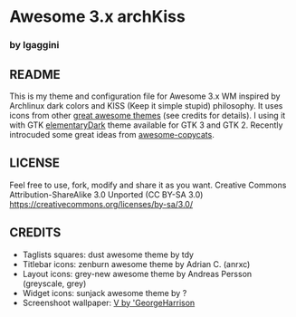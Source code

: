 # Awesome 3.x archKiss
### by lgaggini


## README
This is my theme and configuration file for Awesome 3.x WM inspired by Archlinux dark colors and KISS (Keep it simple stupid) philosophy. 
It uses icons from other [great awesome themes](https://github.com/mikar/awesome-themes) (see credits for details).
I using it with GTK [elementaryDark](http://satya164.deviantart.com/art/elementary-Dark-GTK3-Theme-244257862?) theme available for GTK 3 and GTK 2.
Recently introcuded some great ideas from [awesome-copycats](https://github.com/copycat-killer/awesome-copycats).

## LICENSE
Feel free to use, fork, modify and share it as you want.
Creative Commons Attribution-ShareAlike 3.0 Unported (CC BY-SA 3.0)
https://creativecommons.org/licenses/by-sa/3.0/

## CREDITS
* Taglists squares: dust awesome theme by tdy
* Titlebar icons: zenburn awesome theme by Adrian C. (anrxc)
* Layout icons: grey-new awesome theme by Andreas Persson (greyscale, grey)
* Widget icons: sunjack awesome theme by ?
* Screenshoot wallpaper: [V by 'GeorgeHarrison](http://georgeharrison.deviantart.com/art/V-171222165)
